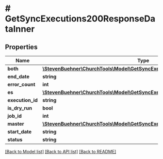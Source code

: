 # # GetSyncExecutions200ResponseDataInner

## Properties

Name | Type | Description | Notes
------------ | ------------- | ------------- | -------------
**both** | [**\StevenBuehner\ChurchTools\Model\GetSyncExecutions200ResponseDataInnerBoth**](GetSyncExecutions200ResponseDataInnerBoth.md) |  | [optional]
**end_date** | **string** |  |
**error_count** | **int** |  | [optional]
**es** | [**\StevenBuehner\ChurchTools\Model\GetSyncExecutions200ResponseDataInnerEs**](GetSyncExecutions200ResponseDataInnerEs.md) |  | [optional]
**execution_id** | **string** |  |
**is_dry_run** | **bool** |  | [optional]
**job_id** | **int** |  |
**master** | [**\StevenBuehner\ChurchTools\Model\GetSyncExecutions200ResponseDataInnerEs**](GetSyncExecutions200ResponseDataInnerEs.md) |  | [optional]
**start_date** | **string** |  |
**status** | **string** |  |

[[Back to Model list]](../../README.md#models) [[Back to API list]](../../README.md#endpoints) [[Back to README]](../../README.md)
